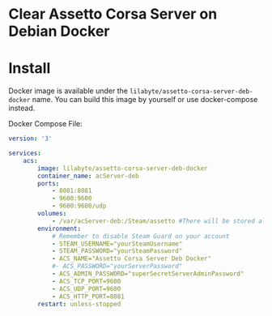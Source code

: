 # Clear Assetto Corsa Server on Debian Docker

# Install

Docker image is available under the `lilabyte/assetto-corsa-server-deb-docker` name. You can build this image by yourself or use docker-compose instead.

Docker Compose File:
```yml
version: '3' 

services:
    acs:
        image: lilabyte/assetto-corsa-server-deb-docker
        container_name: acServer-deb
        ports:
            - 8081:8081
            - 9600:9600
            - 9600:9600/udp
        volumes:
            - /var/acServer-deb:/Steam/assetto #There will be stored all Assetto Corsa Server data including config and content folder.
        environment:
            # Remember to disable Steam Guard on your account
            - STEAM_USERNAME="yourSteamUsername"
            - STEAM_PASSWORD="yourSteamPassword"
            - ACS_NAME="Assetto Corsa Server Deb Docker"
            #- ACS_PASSWORD="yourServerPassword"
            - ACS_ADMIN_PASSWORD="superSecretServerAdminPassword"
            - ACS_TCP_PORT=9600
            - ACS_UDP_PORT=9600
            - ACS_HTTP_PORT=8081
        restart: unless-stopped
```

